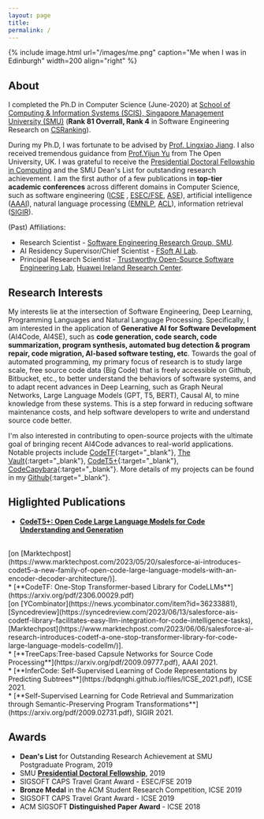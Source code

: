 ```yaml
---
layout: page
title:
permalink: /
---
```


{% include image.html url="/images/me.png" caption="Me when I was in Edinburgh" width=200 align="right" %}

## About
I completed the Ph.D in Computer Science (June-2020) at <a href="https://sis.smu.edu.sg/programmes/PhD/overview" target="_blank">School of Computing & Information Systems (SCIS), Singapore Management University (SMU)</a> (**Rank 81 Overrall, Rank 4** in Software Engineering Research on  <a href="http://csrankings.org/#/index?soft&world" target="_blank">CSRanking</a>).

During my Ph.D, I was fortunate to be advised by <a href="http://www.mysmu.edu/faculty/lxjiang/" target="_blank"> Prof. Lingxiao Jiang</a>. I also received tremendous guidance from <a href="http://www.open.ac.uk/people/yy66" target="_blank">Prof.Yijun Yu</a> from The Open University, UK. I was grateful to receive the  <a href="https://graduatestudies.smu.edu.sg/phd/singapore-management-university-smu-phd-financial-assistance-schemes#computing" target="_blank"> Presidential Doctoral Fellowship in Computing</a> and the SMU Dean's List for outstanding research achievement.  I am the first author of a few publications in **top-tier academic conferences** across different domains in Computer Science, such as software engineering (<a href="http://www.icse-conferences.org/" target="_blank">ICSE</a> , <a href="https://www.esec-fse.org" target="_blank">ESEC/FSE</a>,  <a href="https://conf.researchr.org/series/ase" target="_blank">ASE</a>), artificial intelligence (<a href="https://www.aaai.org/Conferences/conferences.php" target="_blank">AAAI</a>), natural language processing (<a href="https://2022.emnlp.org/" target="_blank">EMNLP</a>, <a href="https://2023.aclweb.org/" target="_blank">ACL</a>), information retrieval (<a href="https://sigir.org/" target="_blank">SIGIR</a>). 

(Past) Affiliations:
- Research Scientist - <a href="https://soarsmu.github.io/" target="_blank">Software Engineering Research Group, SMU</a>.
- AI Residency Supervisor/Chief Scientist - <a href="https://ai.fpt-software.com/ai-residency/" target="_blank">FSoft AI Lab</a>.
- Principal Research Scientist - <a href="https://trusted-programming.github.io/" target="_blank">Trustworthy Open-Source Software Engineering Lab</a>, <a href="https://www.linkedin.com/company/huawei-ireland-research-center/mycompany/" target="_blank">Huawei Ireland Research Center</a>.

## Research Interests

My interests lie at the intersection of Software Engineering, Deep Learning, Programming Languages and Natural Language Processing. Specifically, I am interested in the application of **Generative AI for Software Development** (AI4Code, AI4SE), such as **code generation, code search, code summarization, program synthesis, automated bug detection & program repair, code migration, AI-based software testing, etc**. Towards the goal of automated programming, my primary focus of research is to study large scale, free source code data (Big Code) that is freely accessible on Github, Bitbucket, etc., to better understand the behaviors of software systems, and to adapt recent advances in Deep Learning, such as Graph Neural Networks, Large Language Models (GPT, T5, BERT), Causal AI, to mine knowledge from these systems. This is a step forward in reducing software maintenance costs, and help software developers to write and understand source code better. 

I'm also interested in contributing to open-source projects with the ultimate goal of bringing recent AI4Code advances to real-world applications. Notable projects include [CodeTF](https://github.com/salesforce/CodeTF){:target="_blank"}, [The Vault](https://github.com/FSoft-AI4Code/TheVault){:target="_blank"}, [CodeT5+](https://github.com/salesforce/CodeT5/tree/main/CodeT5%2B){:target="_blank"}, [CodeCapybara](https://github.com/FSoft-AI4Code/CodeCapybara){:target="_blank"}. More details of my projects can be found in my [Github](https://github.com/bdqnghi){:target="_blank"}.


## Higlighted Publications

* [**CodeT5+: Open Code Large Language Models for Code Understanding and Generation**](https://arxiv.org/pdf/2305.07922.pdf)
<br>
[on [Marktechpost](https://www.marktechpost.com/2023/05/20/salesforce-ai-introduces-codet5-a-new-family-of-open-code-large-language-models-with-an-encoder-decoder-architecture/)].
<br>
* [**CodeTF: One-Stop Transformer-based Library for CodeLLMs**](https://arxiv.org/pdf/2306.00029.pdf)
<br>
[on [YCombinator](https://news.ycombinator.com/item?id=36233881), [Syncedreview](https://syncedreview.com/2023/06/13/salesforce-ais-codetf-library-facilitates-easy-llm-integration-for-code-intelligence-tasks), [Marktechpost](https://www.marktechpost.com/2023/06/06/salesforce-ai-research-introduces-codetf-a-one-stop-transformer-library-for-code-large-language-models-codellm/)].
<br>
* [**TreeCaps:Tree-based Capsule Networks for Source Code Processing**](https://arxiv.org/pdf/2009.09777.pdf), AAAI 2021.
<br>
* [**InferCode: Self-Supervised Learning of Code Representations by Predicting Subtrees**](https://bdqnghi.github.io/files/ICSE_2021.pdf), ICSE 2021.
<br>
* [**Self-Supervised Learning for Code Retrieval and Summarization through Semantic-Preserving Program Transformations**](https://arxiv.org/pdf/2009.02731.pdf), SIGIR 2021.
<br>

## Awards
* **Dean's List** for Outstanding Research Achievement at SMU Postgraduate Program, 2019
* SMU <a href="https://graduatestudies.smu.edu.sg/phd/singapore-management-university-smu-phd-financial-assistance-schemes#computing" target="_blank">**Presidential Doctoral Fellowship**</a>, 2019
* SIGSOFT CAPS Travel Grant Award - ESEC/FSE 2019
* **Bronze Medal** in the ACM Student Research Competition, ICSE 2019
* SIGSOFT CAPS Travel Grant Award - ICSE 2019
* ACM SIGSOFT **Distinguished Paper Award** - ICSE 2018




